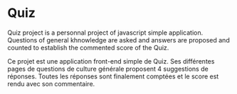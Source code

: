 # Quiz
Quiz project is a personnal project of javascript simple application. Questions of general khnowledge are asked and answers are proposed and counted to establish the commented score of the Quiz.

Ce projet est une application front-end simple de Quiz.
Ses différentes pages de questions de culture générale proposent 4 suggestions de réponses. Toutes les réponses sont finalement comptées et le score est rendu avec son commentaire.
